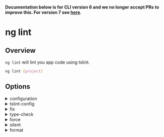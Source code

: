 <!-- Links in /docs/documentation should NOT have `.md` at the end, because they end up in our wiki at release. -->
**Documentation below is for CLI version 6 and we no longer accept PRs to improve this. For version 7 see [here](https://angular.io/cli/lint)**.

# ng lint

## Overview
`ng lint` will lint you app code using tslint.

```bash
ng lint [project]
```

## Options
<details>
  <summary>configuration</summary>
  <p>
    <code>--configuration</code> (alias: <code>-c</code>)
  </p>
  <p>
    Specify the configuration to use.
  </p>
</details>
<details>
  <summary>tslint-config</summary>
  <p>
    <code>--tslint-config</code>
  </p>
  <p>
    The name of the TSLint configuration file.
  </p>
</details>
<details>
  <summary>fix</summary>
  <p>
    <code>--fix</code>
  </p>
  <p>
    Fixes linting errors (may overwrite linted files).
  </p>
</details>
<details>
  <summary>type-check</summary>
  <p>
    <code>--type-check</code>
  </p>
  <p>
    Controls the type check for linting.
  </p>
</details>
<details>
  <summary>force</summary>
  <p>
    <code>--force</code>
  </p>
  <p>
    Succeeds even if there was linting errors.
  </p>
</details>
<details>
  <summary>silent</summary>
  <p>
    <code>--silent</code>
  </p>
  <p>
    Show output text.
  </p>
</details>
<details>
  <summary>format</summary>
  <p>
    <code>--format</code>
  </p>
  <p>
    Output format (prose, json, stylish, verbose, pmd, msbuild, checkstyle, vso, fileslist, codeFrame).
  </p>
</details>
